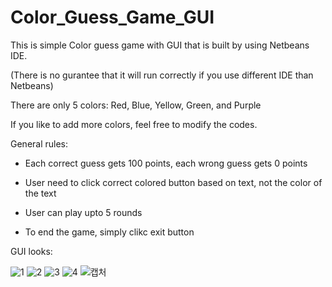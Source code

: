 # Color_Guess_Game_GUI

This is simple Color guess game with GUI that is built by using Netbeans IDE. 

(There is no gurantee that it will run correctly if you use different IDE than Netbeans)

There are only 5 colors: Red, Blue, Yellow, Green, and Purple

If you like to add more colors, feel free to modify the codes.


General rules:

- Each correct guess gets 100 points, each wrong guess gets 0 points

- User need to click correct colored button based on text, not the color of the text

- User can play upto 5 rounds

- To end the game, simply clikc exit button

GUI looks:

![1](https://user-images.githubusercontent.com/98497929/191654687-7d4d11f6-8654-4f2b-9883-a49ab17f7008.PNG)
![2](https://user-images.githubusercontent.com/98497929/191654692-50826785-a6b6-4024-9693-ba9f983c13ab.PNG)
![3](https://user-images.githubusercontent.com/98497929/191654700-28ef1806-373d-48ad-ac27-e7e884cd2e03.PNG)
![4](https://user-images.githubusercontent.com/98497929/191654706-43145056-8194-42eb-8efe-85640cc065e4.PNG)
![캡처](https://user-images.githubusercontent.com/98497929/191700167-78165804-dd32-4942-a64f-0bb5083afef7.PNG)



